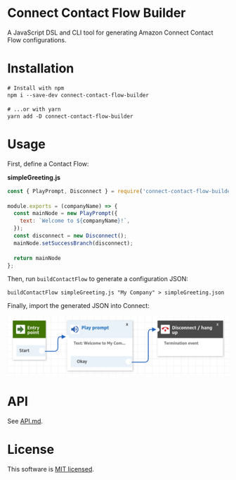 # Connect Contact Flow Builder

A JavaScript DSL and CLI tool for generating Amazon Connect Contact Flow configurations.

# Installation

```shell script
# Install with npm
npm i --save-dev connect-contact-flow-builder

# ...or with yarn
yarn add -D connect-contact-flow-builder
```

# Usage

First, define a Contact Flow:

**simpleGreeting.js**
```javascript
const { PlayPrompt, Disconnect } = require('connect-contact-flow-builder');

module.exports = (companyName) => {
  const mainNode = new PlayPrompt({ 
    text: `Welcome to ${companyName}!`,
  });
  const disconnect = new Disconnect();
  mainNode.setSuccessBranch(disconnect);

  return mainNode
};
```

Then, run `buildContactFlow` to generate a configuration JSON:

```shell script
buildContactFlow simpleGreeting.js "My Company" > simpleGreeting.json
```

Finally, import the generated JSON into Connect:

![Image of "Simple Greeting" flow in the Contact Flow Designer](./resources/simpleGreeting.png)

# API

See [API.md](API.md).

# License

This software is [MIT licensed](LICENSE).
